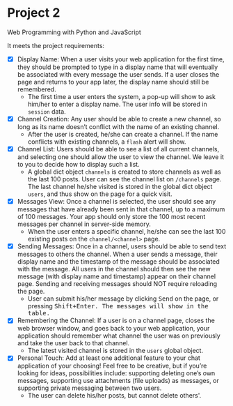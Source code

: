 # Project 2

Web Programming with Python and JavaScript

It meets the project requirements:

- [x] Display Name: When a user visits your web application for the first time, they should be prompted to type in a display name that will eventually be associated with every message the user sends. If a user closes the page and returns to your app later, the display name should still be remembered.
    - The first time a user enters the system, a pop-up will show to ask him/her to enter a display name. The user info will be stored in `session` data.
- [x] Channel Creation: Any user should be able to create a new channel, so long as its name doesn’t conflict with the name of an existing channel.
    - After the user is created, he/she can create a channel. If the name conflicts with existing channels, a `flash` alert will show.
- [x] Channel List: Users should be able to see a list of all current channels, and selecting one should allow the user to view the channel. We leave it to you to decide how to display such a list.
    - A global dict object `channels` is created to store channels as well as the last 100 posts. User can see the channel list on `/channels` page. The last channel he/she visited is stored in the global dict object `users`, and thus show on the page for a quick visit.
- [x] Messages View: Once a channel is selected, the user should see any messages that have already been sent in that channel, up to a maximum of 100 messages. Your app should only store the 100 most recent messages per channel in server-side memory.
    - When the user enters a specific channel, he/she can see the last 100 existing posts on the `channel/<channel>` page.
- [x] Sending Messages: Once in a channel, users should be able to send text messages to others the channel. When a user sends a message, their display name and the timestamp of the message should be associated with the message. All users in the channel should then see the new message (with display name and timestamp) appear on their channel page. Sending and receiving messages should NOT require reloading the page.
    - User can submit his/her message by clicking <kbd>Send</kbd> on the page, or pressing <kbd>Shift+Enter</kdb>. The messages will show in the table.
- [x] Remembering the Channel: If a user is on a channel page, closes the web browser window, and goes back to your web application, your application should remember what channel the user was on previously and take the user back to that channel.
    - The latest visited channel is stored in the `users` global object.
- [x] Personal Touch: Add at least one additional feature to your chat application of your choosing! Feel free to be creative, but if you’re looking for ideas, possibilities include: supporting deleting one’s own messages, supporting use attachments (file uploads) as messages, or supporting private messaging between two users.
    - The user can delete his/her posts, but cannot delete others'.